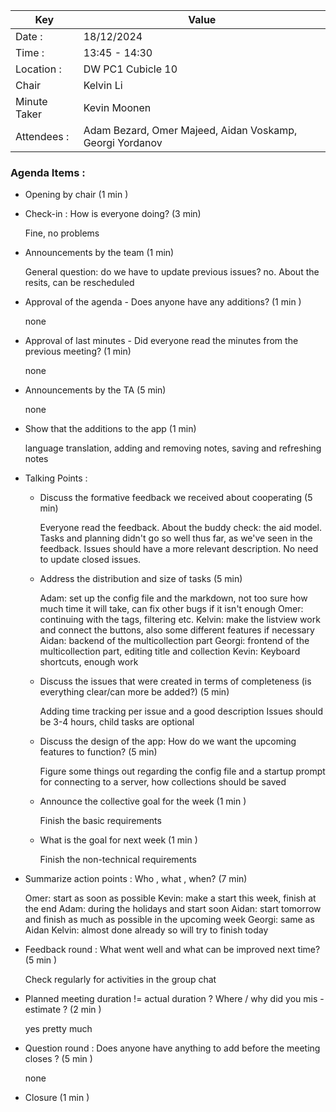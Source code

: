 | Key          | Value                                                    |
|--------------|----------------------------------------------------------|
| Date :       | 18/12/2024                                               |
| Time :       | 13:45 - 14:30                                            |
| Location :   | DW PC1 Cubicle 10                                        |
| Chair        | Kelvin Li                                                |
| Minute Taker | Kevin Moonen                                             |
| Attendees :  | Adam Bezard, Omer Majeed, Aidan Voskamp, Georgi Yordanov |

### Agenda Items :
- Opening by chair (1 min )
- Check-in : How is everyone doing? (3 min)

  Fine, no problems
- Announcements by the team (1 min)

  General question: do we have to update previous issues? no.
  About the resits, can be rescheduled

- Approval of the agenda - Does anyone have any additions? (1 min )

  none
- Approval of last minutes - Did everyone read the minutes from the previous meeting? (1 min)

  none
- Announcements by the TA (5 min)

  none
- Show that the additions to the app (1 min)

  language translation, adding and removing notes, saving and refreshing notes
- Talking Points :
    - Discuss the formative feedback we received about cooperating (5 min)
  
      Everyone read the feedback. About the buddy check: the aid model.
      Tasks and planning didn't go so well thus far, as we've seen in the feedback.
      Issues should have a more relevant description.
      No need to update closed issues.
    - Address the distribution and size of tasks (5 min)
  
      Adam: set up the config file and the markdown, not too sure how much time it will take,
      can fix other bugs if it isn't enough
      Omer: continuing with the tags, filtering etc.
      Kelvin: make the listview work and connect the buttons, also some different features if necessary
      Aidan: backend of the multicollection part
      Georgi: frontend of the multicollection part, editing title and collection
      Kevin: Keyboard shortcuts, enough work
    - Discuss the issues that were created in terms of completeness (is everything clear/can more be added?) (5 min)
  
      Adding time tracking per issue and a good description
      Issues should be 3-4 hours, child tasks are optional
    - Discuss the design of the app: How do we want the upcoming features to function? (5 min)
  
      Figure some things out regarding the config file and a startup prompt for connecting to a server,
      how collections should be saved
    - Announce the collective goal for the week (1 min )
  
      Finish the basic requirements

    - What is the goal for next week (1 min )
  
      Finish the non-technical requirements
- Summarize action points : Who , what , when? (7 min)

  Omer: start as soon as possible
  Kevin: make a start this week, finish at the end
  Adam: during the holidays and start soon
  Aidan: start tomorrow and finish as much as possible in the upcoming week
  Georgi: same as Aidan
  Kelvin: almost done already so will try to finish today
- Feedback round : What went well and what can be improved next time? (5 min )

  Check regularly for activities in the group chat

- Planned meeting duration != actual duration ? Where / why did you mis - estimate ? (2 min )

  yes pretty much

- Question round : Does anyone have anything to add before the meeting closes ? (5 min )

  none
- Closure (1 min )